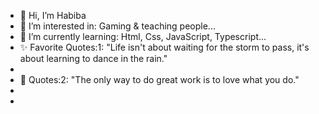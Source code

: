 - 👋 Hi, I’m Habiba
- 👀 I’m interested in: Gaming & teaching people...
- 🌱 I’m currently learning: Html, Css, JavaScript, Typescript...
- ✨ Favorite Quotes:1: "Life isn't about waiting for the storm to pass, it's about learning to dance in the rain."
-
- 🌟 Quotes:2: "The only way to do great work is to love what you do."
- 
-   

<!---
Habiba-Wasim/Habiba-Wasim is a ✨ special ✨ repository because its `README.md` (this file) appears on your GitHub profile.
You can click the Preview link to take a look at your changes.
--->
